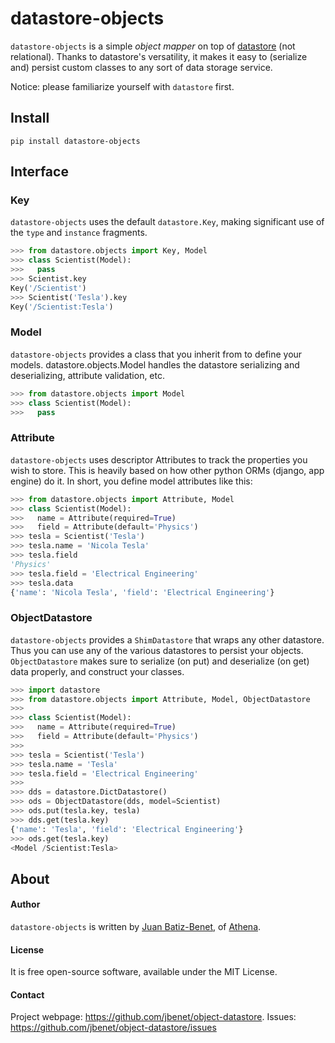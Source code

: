 # datastore-objects

`datastore-objects` is a simple *object mapper* on top of
[datastore](https://github.com/jbenet/datastore) (not relational). Thanks to
datastore's versatility, it makes it easy to (serialize and) persist custom
classes to any sort of data storage service.

Notice: please familiarize yourself with `datastore` first.

## Install


    pip install datastore-objects


## Interface

### Key

`datastore-objects` uses the default `datastore.Key`, making significant use
of the `type` and `instance` fragments.

```python
>>> from datastore.objects import Key, Model
>>> class Scientist(Model):
>>>   pass
>>> Scientist.key
Key('/Scientist')
>>> Scientist('Tesla').key
Key('/Scientist:Tesla')
```


### Model

`datastore-objects` provides a class that you inherit from to define your
models. datastore.objects.Model handles the datastore serializing and
deserializing, attribute validation, etc.

```python
>>> from datastore.objects import Model
>>> class Scientist(Model):
>>>   pass
```


### Attribute

`datastore-objects` uses descriptor Attributes to track the properties you wish
to store. This is heavily based on how other python ORMs (django, app engine)
do it. In short, you define model attributes like this:


```python
>>> from datastore.objects import Attribute, Model
>>> class Scientist(Model):
>>>   name = Attribute(required=True)
>>>   field = Attribute(default='Physics')
>>> tesla = Scientist('Tesla')
>>> tesla.name = 'Nicola Tesla'
>>> tesla.field
'Physics'
>>> tesla.field = 'Electrical Engineering'
>>> tesla.data
{'name': 'Nicola Tesla', 'field': 'Electrical Engineering'}
```

### ObjectDatastore

`datastore-objects` provides a `ShimDatastore` that wraps any other datastore.
Thus you can use any of the various datastores to persist your objects.
`ObjectDatastore` makes sure to serialize (on put) and deserialize (on get)
data properly, and construct your classes.

```python
>>> import datastore
>>> from datastore.objects import Attribute, Model, ObjectDatastore
>>>
>>> class Scientist(Model):
>>>   name = Attribute(required=True)
>>>   field = Attribute(default='Physics')
>>>
>>> tesla = Scientist('Tesla')
>>> tesla.name = 'Tesla'
>>> tesla.field = 'Electrical Engineering'
>>>
>>> dds = datastore.DictDatastore()
>>> ods = ObjectDatastore(dds, model=Scientist)
>>> ods.put(tesla.key, tesla)
>>> dds.get(tesla.key)
{'name': 'Tesla', 'field': 'Electrical Engineering'}
>>> ods.get(tesla.key)
<Model /Scientist:Tesla>
```


## About

#### Author

`datastore-objects` is written by [Juan Batiz-Benet](https://github.com/jbenet),
of [Athena](http://athena.ai).

#### License

It is free open-source software, available under
the MIT License.

#### Contact

Project webpage: https://github.com/jbenet/object-datastore.
Issues: https://github.com/jbenet/object-datastore/issues
